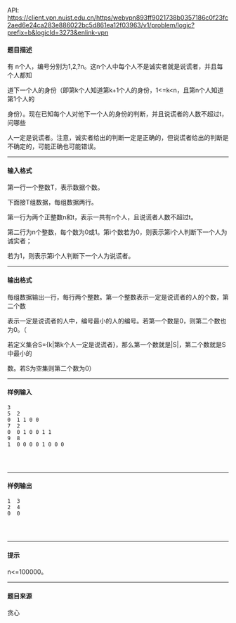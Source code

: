 API: https://client.vpn.nuist.edu.cn/https/webvpn893ff9021738b0357186c0f23fc2aed6e24ca283e886022bc5d861ea12f03963/v1/problem/logic?prefix=b&logicId=3273&enlink-vpn

#### 题目描述

有 n个人，编号分别为1,2,?n。这n个人中每个人不是诚实者就是说谎者，并且每个人都知

道下一个人的身份（即第k个人知道第k+1个人的身份，1<=k<n，且第n个人知道第1个人的

身份）。现在已知每个人对他下一个人的身份的判断，并且说谎者的人数不超过t，问哪些

人一定是说谎者。注意，诚实者给出的判断一定是正确的，但说谎者给出的判断是不确定的，可能正确也可能错误。

---

#### 输入格式

第一行一个整数T，表示数据个数。

下面接T组数据，每组数据两行。

第一行为两个正整数n和t，表示一共有n个人，且说谎者人数不超过t。

第二行为n个整数，每个数为0或1。第i个数若为0，则表示第i个人判断下一个人为诚实者；

若为1，则表示第i个人判断下一个人为说谎者。

---

#### 输出格式

每组数据输出一行，每行两个整数。第一个整数表示一定是说谎者的人的个数，第二个数

表示一定是说谎者的人中，编号最小的人的编号。若第一个数是0，则第二个数也为0。（

若定义集合S={k|第k个人一定是说谎者}，那么第一个数就是|S|，第二个数就是S中最小的

数。若S为空集则第二个数为0）

---

#### 样例输入
```
3
5  2
0  1 1 0 0
7  2
0  0 1 0 0 1 1
9  8
1  0 0 0 0 1 0 0 0
 
 
 

```

---

#### 样例输出
```
1  3
2  4
0  0
 
 
 
```

---

#### 提示

n<=100000。

---

#### 题目来源

贪心